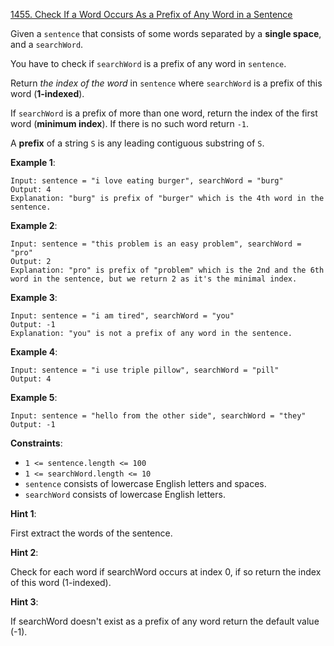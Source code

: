 [1455. Check If a Word Occurs As a Prefix of Any Word in a Sentence](https://leetcode.com/problems/check-if-a-word-occurs-as-a-prefix-of-any-word-in-a-sentence/)

Given a `sentence` that consists of some words separated by a **single space**, and a `searchWord`.

You have to check if `searchWord` is a prefix of any word in `sentence`.

Return _the index of the word_ in `sentence` where `searchWord` is a prefix of this word (**1-indexed**).

If `searchWord` is a prefix of more than one word, return the index of the first word (**minimum index**). If there is no such word return `-1`.

A **prefix** of a string `S` is any leading contiguous substring of `S`.

**Example 1**:
```
Input: sentence = "i love eating burger", searchWord = "burg"
Output: 4
Explanation: "burg" is prefix of "burger" which is the 4th word in the sentence.
```

**Example 2**:
```
Input: sentence = "this problem is an easy problem", searchWord = "pro"
Output: 2
Explanation: "pro" is prefix of "problem" which is the 2nd and the 6th word in the sentence, but we return 2 as it's the minimal index.
```

**Example 3**:
```
Input: sentence = "i am tired", searchWord = "you"
Output: -1
Explanation: "you" is not a prefix of any word in the sentence.
```

**Example 4**:
```
Input: sentence = "i use triple pillow", searchWord = "pill"
Output: 4
```

**Example 5**:
```
Input: sentence = "hello from the other side", searchWord = "they"
Output: -1
```

**Constraints**:
* `1 <= sentence.length <= 100`
* `1 <= searchWord.length <= 10`
* `sentence` consists of lowercase English letters and spaces.
* `searchWord` consists of lowercase English letters.

**Hint 1**:

First extract the words of the sentence.

**Hint 2**:

Check for each word if searchWord occurs at index 0, if so return the index of this word (1-indexed).

**Hint 3**:

If searchWord doesn't exist as a prefix of any word return the default value (-1).